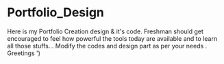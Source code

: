# Portfolio_Design
Here is my Portfolio Creation design  & it's code. Freshman should get encouraged to feel how powerful the tools today are available and to learn all those stuffs... Modify the codes and design part as per your needs . Greetings ')
